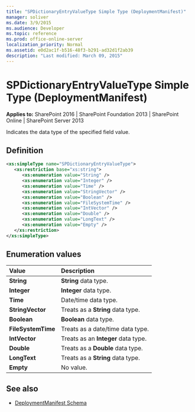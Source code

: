 ```yaml
---
title: "SPDictionaryEntryValueType Simple Type (DeploymentManifest)"
manager: soliver
ms.date: 3/9/2015
ms.audience: Developer
ms.topic: reference
ms.prod: office-online-server
localization_priority: Normal
ms.assetid: e0d2ac1f-b516-48f3-b291-ad32d1f2ab39
description: "Last modified: March 09, 2015"
---
```


# SPDictionaryEntryValueType Simple Type (DeploymentManifest)

**Applies to:** SharePoint 2016 | SharePoint Foundation 2013 | SharePoint Online | SharePoint Server 2013 
  
Indicates the data type of the specified field value.

## Definition

```XML
<xs:simpleType name="SPDictionaryEntryValueType">
   <xs:restriction base="xs:string">
      <xs:enumeration value="String" />
      <xs:enumeration value="Integer" />
      <xs:enumeration value="Time" />
      <xs:enumeration value="StringVector" />
      <xs:enumeration value="Boolean" />
      <xs:enumeration value="FileSystemTime" />
      <xs:enumeration value="IntVector" />
      <xs:enumeration value="Double" />
      <xs:enumeration value="LongText" />
      <xs:enumeration value="Empty" />
   </xs:restriction>
</xs:simpleType>

```

## Enumeration values

|**Value**|**Description**|
|:-----|:-----|
|**String** <br/> |**String** data type.  <br/> |
|**Integer** <br/> |**Integer** data type.  <br/> |
|**Time** <br/> |Date/time data type.  <br/> |
|**StringVector** <br/> |Treats as a **String** data type.  <br/> |
|**Boolean** <br/> |**Boolean** data type.  <br/> |
|**FileSystemTime** <br/> |Treats as a date/time data type.  <br/> |
|**IntVector** <br/> |Treats as an **Integer** data type.  <br/> |
|**Double** <br/> |Treats as a **Double** data type.  <br/> |
|**LongText** <br/> |Treats as a **String** data type.  <br/> |
|**Empty** <br/> |No value.  <br/> |
   
## See also

- [DeploymentManifest Schema](deploymentmanifest-schema.md)

